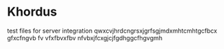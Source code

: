 # Khordus
test files for server integration qwxcvjhrdcngrsxjgrfsgjmdxmhtcmhtgcfbcx gfxcfngvb fv vfxfbvxfbv nfvbxjfcxgjcjfgdhggcfhgvgmh
